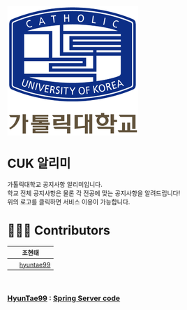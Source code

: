 <a href="https://dev.hyunn.site">
  <img src="https://github.com/CUK-Alarm/back-end/blob/main/src/main/resources/static/cuk_logo.png" alt="cuk Logo">
</a>

# CUK 알리미 
가톨릭대학교 공지사항 알리미입니다.<br>
학교 전체 공지사항은 물론 각 전공에 맞는 공지사항을 알려드립니다!<br>
위의 로고를 클릭하면 서비스 이용이 가능합니다.

# 👨🏻‍💻 Contributors
|  <div align = center>조현태 </div> |
|:----------|
|<div align = center> <img src = "https://oopy.lazyrockets.com/api/v2/notion/image?src=https%3A%2F%2Fnoticon-static.tammolo.com%2Fdgggcrkxq%2Fimage%2Fupload%2Fv1567128822%2Fnoticon%2Fosiivsvhnu4nt8doquo0.png&blockId=865f4b2a-5198-49e8-a173-0f893a4fed45&width=256" width = "17" height = "17"/> [hyuntae99](https://github.com/hyuntae99) </div> 
<br>

### [HyunTae99](https://github.com/hyuntae99) : [Spring Server code](https://github.com/CUK-Alarm/back-end)
